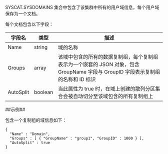 

SYSCAT.SYSDOMAINS 集合中包含了该集群中所有的用户域信息，每个用户域保存为一个文档。

每个文档包含以下字段：

|  字段名     |   类型    |    描述                                  |
|-------------|-----------|------------------------------------------|
|  Name       |   string  | 域的名称                               |
|  Groups     |   array   | 该域中包含的所有的数据复制组，每个复制组表示为一个嵌套的 JSON 对象，包含 GroupName 字段与  GroupID 字段表示复制组的名称和 ID 标识 |
|  AutoSplit  |   boolean | 当此属性为 true 时，在域上创建的散列分区集合会被自动切分至该域包含的所有复制组上 |

##示例##

包含一个复制组的域信息如下：

```lang-json
{
  "Name" : "Domain",
  "Groups" : [ { "GroupName" : "group1", "GroupID" : 1000 } ],
  "AutoSplit" : true
}
```

